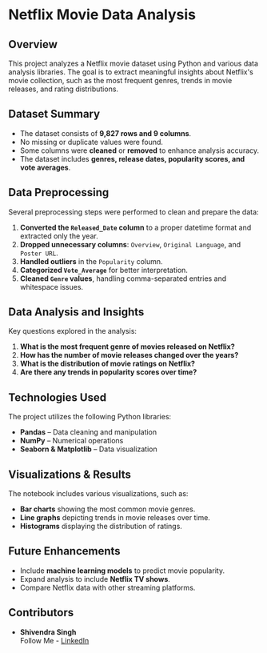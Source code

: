 # Netflix Movie Data Analysis

## Overview
This project analyzes a Netflix movie dataset using Python and various data analysis libraries. The goal is to extract meaningful insights about Netflix's movie collection, such as the most frequent genres, trends in movie releases, and rating distributions.

## Dataset Summary
- The dataset consists of **9,827 rows and 9 columns**.
- No missing or duplicate values were found.
- Some columns were **cleaned** or **removed** to enhance analysis accuracy.
- The dataset includes **genres, release dates, popularity scores, and vote averages**.

## Data Preprocessing
Several preprocessing steps were performed to clean and prepare the data:
1. **Converted the `Released_Date` column** to a proper datetime format and extracted only the year.
2. **Dropped unnecessary columns**: `Overview`, `Original Language`, and `Poster URL`.
3. **Handled outliers** in the `Popularity` column.
4. **Categorized `Vote_Average`** for better interpretation.
5. **Cleaned `Genre` values**, handling comma-separated entries and whitespace issues.

## Data Analysis and Insights
Key questions explored in the analysis:
1. **What is the most frequent genre of movies released on Netflix?**
2. **How has the number of movie releases changed over the years?**
3. **What is the distribution of movie ratings on Netflix?**
4. **Are there any trends in popularity scores over time?**

## Technologies Used
The project utilizes the following Python libraries:
- **Pandas** – Data cleaning and manipulation
- **NumPy** – Numerical operations
- **Seaborn & Matplotlib** – Data visualization

## Visualizations & Results
The notebook includes various visualizations, such as:
- **Bar charts** showing the most common movie genres.
- **Line graphs** depicting trends in movie releases over time.
- **Histograms** displaying the distribution of ratings.

## Future Enhancements
- Include **machine learning models** to predict movie popularity.
- Expand analysis to include **Netflix TV shows**.
- Compare Netflix data with other streaming platforms.

## Contributors
- **Shivendra Singh**  
 Follow Me -  [LinkedIn](https://www.linkedin.com/in/shivendraspatel/)  


